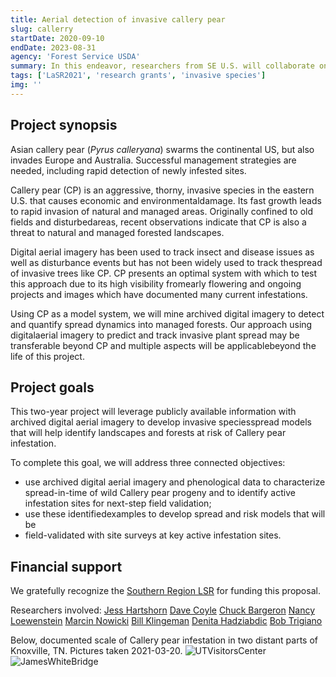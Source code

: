 ```yaml
---
title: Aerial detection of invasive callery pear
slug: callerry
startDate: 2020-09-10
endDate: 2023-08-31
agency: 'Forest Service USDA'
summary: In this endeavor, researchers from SE U.S. will collaborate on aerial detection of invasive Callery pear.
tags: ['LaSR2021', 'research grants', 'invasive species']
img: ''
---
```


Project synopsis
----------

Asian callery pear (*Pyrus&nbsp;calleryana*) swarms the continental US, but also invades Europe and Australia. Successful management strategies are needed, including rapid detection of newly infested sites.

Callery pear (CP) is an aggressive, thorny, invasive species in the eastern U.S. that causes economic and environmentaldamage. Its fast growth leads to rapid invasion of natural and managed areas. Originally confined to old fields and disturbedareas, recent observations indicate that CP is also a threat to natural and managed forested landscapes.

Digital aerial imagery has been used to track insect and disease issues as well as disturbance events but has not been widely used to track thespread of invasive trees like CP. CP presents an optimal system with which to test this approach due to its high visibility fromearly flowering and ongoing projects and images which have documented many current infestations. 

Using CP as a model system, we will mine archived digital imagery to detect and quantify spread dynamics into managed forests. Our approach using digitalaerial imagery to predict and track invasive plant spread may be transferable beyond CP and multiple aspects will be applicablebeyond the life of this project. 

## **Project goals**
This two-year project will leverage publicly available information with archived digital aerial imagery to develop invasive speciesspread models that will help identify landscapes and forests at risk of Callery pear infestation.

To complete this goal, we will address three connected objectives:
  * use archived digital aerial imagery and phenological data to characterize spread-in-time of wild Callery pear progeny and to identify active infestation sites for next-step field validation;
  * use these identifiedexamples to develop spread and risk models that will be
  * field-validated with site surveys at key active infestation sites.
  

## Financial support

We gratefully recognize the [Southern Region LSR](https://www.forestrygrants.org/southernLSR/public/select-application/a566977fa36b337fc798824e3a730fe109dd7d66b458e2178c10355b9c47) for funding this proposal.

Researchers involved:
[Jess Hartshorn](https://www.clemson.edu/cafls/faculty_staff/profiles/jhartsh)
[Dave Coyle](https://www.clemson.edu/cafls/faculty_staff/profiles/dcoyle)
[Chuck Bargeron](https://www.warnell.uga.edu/people/faculty/mr-chuck-bargeron)
[Nancy Loewenstein](https://ssl.acesag.auburn.edu/directory-new/u/Nancy-Loewenstein-odQA4Tu9/)
[Marcin Nowicki](https://epp.tennessee.edu/people/directory/dr-marcin-nowicki/)
[Bill Klingeman](https://ag.tennessee.edu/plantsciences/Pages/FacultyPages/KlingemanW.aspx)
[Denita Hadziabdic](https://epp.tennessee.edu/people/directory/dr-denita-hadziabdic-guerry/)
[Bob Trigiano](https://epp.tennessee.edu/people/directory/dr-robert-trigiano/)

Below, documented scale of Callery pear infestation in two distant parts of Knoxville, TN. Pictures taken 2021-03-20.
![UTVisitorsCenter](./pyc1.jpg)
![JamesWhiteBridge](./pyc2.jpg)